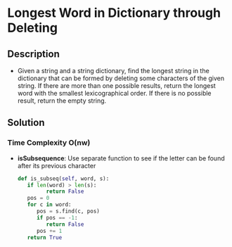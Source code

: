 # Longest Word in Dictionary through Deleting

## Description

* Given a string and a string dictionary, find the longest string in the dictionary that can be formed by deleting some characters of the given string. If there are more than one possible results, return the longest word with the smallest lexicographical order. If there is no possible result, return the empty string.

## Solution

### Time Complexity O(nw)

* **isSubsequence**: Use separate function to see if the letter can be found after its previous character

   ```python
   def is_subseq(self, word, s):
      if len(word) > len(s): 
            return False
      pos = 0
      for c in word:
         pos = s.find(c, pos)
         if pos == -1:
            return False
         pos += 1
      return True
   ```
